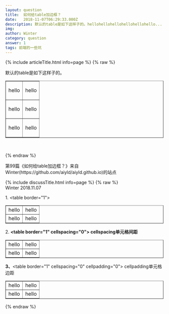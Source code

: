 ```yaml
---
layout: question
title:  如何给table加边框？
date:   2018-11-07T06:29:33.000Z
description: 默认的table是如下这样子的。hellohellohellohellohellohello...
img: 
author: Winter
category: question
answer: 1
tags: 前端的一些坑
---
```

<div class="article-root">
  <div class="article">
    {% include articleTitle.html info=page %}
    {% raw %}
    <div class="article-content"><p>默认的table是如下这样子的。</p>

<table border="1" cellpadding="1" cellspacing="1" style="width:500px">
	<tbody>
		<tr>
			<td>
			<p>hello</p>
			</td>
			<td>hello</td>
		</tr>
		<tr>
			<td>
			<p>hello</p>
			</td>
			<td>hello</td>
		</tr>
		<tr>
			<td>
			<p>hello</p>
			</td>
			<td>hello</td>
		</tr>
	</tbody>
</table>

<p>&nbsp;</p>
</div>
    {% endraw %}
  </div>
  <p class="winter_mark">第99篇《如何给table加边框？》来自Winter(https://github.com/aiyld/aiyld.github.io)的站点</p>
  <div class="discuss-wrapper">
    {% include discussTitle.html info=page %}
    {% raw %}
    <div class="discuss-item">
        <div class="discuss-parent">
          <div class="discuss-meta">
            <span class="discuss-user">Winter</span>
            <span class="discuss-time">2018.11.07</span>
          </div>
          <div class="discuss-comment"><p>1.&nbsp;&lt;table border=&quot;1&quot;&gt;</p>  <table border="1" style="width:500px"> 	<tbody> 		<tr> 			<td>hello</td> 			<td>hello</td> 		</tr> 		<tr> 			<td>hello</td> 			<td>hello</td> 		</tr> 	</tbody> </table>  <p>2.&nbsp;<strong>&lt;table border=&quot;1&quot; cellspacing=&quot;0&quot;&gt;&nbsp;cellspacing单元格间距</strong></p>  <table border="1" cellspacing="0" style="width:500px"> 	<tbody> 		<tr> 			<td>hello</td> 			<td>hello</td> 		</tr> 		<tr> 			<td>hello</td> 			<td>hello</td> 		</tr> 	</tbody> </table>  <p><strong>3、</strong>&lt;table border=&quot;1&quot; cellspacing=&quot;0&quot; cellpadding=&quot;0&quot;&gt;&nbsp;cellpadding单元格边距</p>  <table border="1" cellpadding="0" cellspacing="0" style="width:500px"> 	<tbody> 		<tr> 			<td>hello</td> 			<td>hello</td> 		</tr> 		<tr> 			<td>hello</td> 			<td>hello</td> 		</tr> 	</tbody> </table> </div>
        </div></div>
    {% endraw %}
  </div>
<div>
